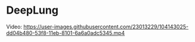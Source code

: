 # DeepLung


Video: https://user-images.githubusercontent.com/23013229/104143025-dd04b480-53f8-11eb-8101-6a6a0adc5345.mp4

